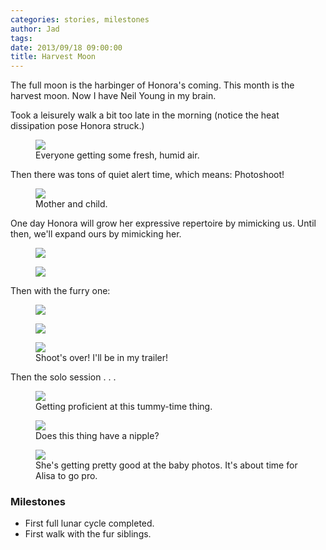 ```yaml
---
categories: stories, milestones 
author: Jad
tags: 
date: 2013/09/18 09:00:00
title: Harvest Moon
---
```

The full moon is the harbinger of Honora's coming.  This month is the harvest moon.  Now I have Neil Young in my brain.

Took a leisurely walk a bit too late in the morning (notice the heat dissipation pose Honora struck.)

<figure>
<img src="/img/2013/09/18/img_2795_medium.jpg" />
<figcaption>Everyone getting some fresh, humid air.</figcaption>
</figure>

Then there was tons of quiet alert time, which means: Photoshoot!

<figure>
<img src="/img/2013/09/18/img_3248_medium.jpg" />
<figcaption>Mother and child.</figcaption>
</figure>

One day Honora will grow her expressive repertoire by mimicking us.  Until then, we'll expand ours by mimicking her.

<figure>
<img src="/img/2013/09/18/img_3379_medium.jpg" />
<figcaption></figcaption>
</figure>

<figure>
<img src="/img/2013/09/18/img_3402_medium.jpg" />
<figcaption></figcaption>
</figure>

Then with the furry one:


<figure>
<img src="/img/2013/09/18/img_3357_medium.jpg" />
<figcaption></figcaption>
</figure>


<figure>
<img src="/img/2013/09/18/img_3361_medium.jpg" />
<figcaption></figcaption>
</figure>


<figure>
<img src="/img/2013/09/18/img_3375_medium.jpg" />
<figcaption>Shoot's over!  I'll be in my trailer!</figcaption>
</figure>

Then the solo session . . .

<figure>
<img src="/img/2013/09/18/img_3308_medium.jpg" />
<figcaption>Getting proficient at this tummy-time thing.</figcaption>
</figure>


<figure>
<img src="/img/2013/09/18/img_3328_medium.jpg" />
<figcaption>Does this thing have a nipple?</figcaption>
</figure>


<figure>
<img src="/img/2013/09/18/img_3331_medium.jpg" />
<figcaption>She's getting pretty good at the baby photos.  It's about time for Alisa to go pro.</figcaption>
</figure>

### Milestones
* First full lunar cycle completed.
* First walk with the fur siblings.


